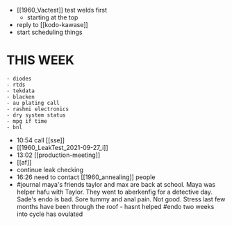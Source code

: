 - [[1960_Vactest]] test welds first
	- starting at the top
- reply to [[kodo-kawase]]
- start scheduling things
# THIS WEEK
	- diodes
	- rtds
	- tekdata
	- blacken
	- au plating call
	- rashmi electronics
	- dry system status
	- mpg if time
	- bnl
- 10:54 call [[sse]]
- [[1960_LeakTest_2021-09-27_i]]
- 13:02 [[production-meeting]]
- [[af]]
- continue leak checking
- 16:26 need to contact [[1960_annealing]] people
- #journal maya's friends taylor and max are back at school. Maya was helper hafu with Taylor. They went to aberkenfig for a detective day. Sade's endo is bad. Sore tummy and anal pain. Not good. Stress last few months have been through the roof - hasnt helped #endo two weeks into cycle has ovulated